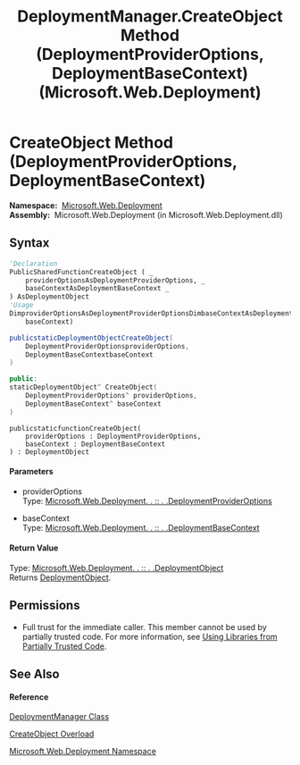 ﻿---
title: DeploymentManager.CreateObject Method (DeploymentProviderOptions, DeploymentBaseContext) (Microsoft.Web.Deployment)
TOCTitle: CreateObject Method (DeploymentProviderOptions, DeploymentBaseContext)
ms:assetid: M:Microsoft.Web.Deployment.DeploymentManager.CreateObject(Microsoft.Web.Deployment.DeploymentProviderOptions,Microsoft.Web.Deployment.DeploymentBaseContext)
ms:mtpsurl: https://msdn.microsoft.com/en-us/library/microsoft.web.deployment.deploymentmanager.createobject(v=VS.90)
ms:contentKeyID: 20208715
ms.date: 05/02/2012
mtps_version: v=VS.90
dev_langs:
- vb
- csharp
- c++
- jscript
api_location:
- Microsoft.Web.Deployment.dll
api_name:
- Microsoft.Web.Deployment.DeploymentManager.CreateObject
api_type:
- Managed
topic_type:
- apiref
- kbSyntax
product_family_name: VS
ROBOTS: INDEX,FOLLOW
---

# CreateObject Method (DeploymentProviderOptions, DeploymentBaseContext)

**Namespace:**  [Microsoft.Web.Deployment](microsoft-web-deployment-namespace.md)  
**Assembly:**  Microsoft.Web.Deployment (in Microsoft.Web.Deployment.dll)

## Syntax

``` vb
'Declaration
PublicSharedFunctionCreateObject ( _
    providerOptionsAsDeploymentProviderOptions, _
    baseContextAsDeploymentBaseContext _
) AsDeploymentObject
'Usage
DimproviderOptionsAsDeploymentProviderOptionsDimbaseContextAsDeploymentBaseContextDimreturnValueAsDeploymentObjectreturnValue = DeploymentManager.CreateObject(providerOptions, _
    baseContext)
```

``` csharp
publicstaticDeploymentObjectCreateObject(
    DeploymentProviderOptionsproviderOptions,
    DeploymentBaseContextbaseContext
)
```

``` c++
public:
staticDeploymentObject^ CreateObject(
    DeploymentProviderOptions^ providerOptions, 
    DeploymentBaseContext^ baseContext
)
```

``` jscript
publicstaticfunctionCreateObject(
    providerOptions : DeploymentProviderOptions, 
    baseContext : DeploymentBaseContext
) : DeploymentObject
```

#### Parameters

  - providerOptions  
    Type: [Microsoft.Web.Deployment. . :: . .DeploymentProviderOptions](deploymentprovideroptions-class-microsoft-web-deployment.md)  

<!-- end list -->

  - baseContext  
    Type: [Microsoft.Web.Deployment. . :: . .DeploymentBaseContext](deploymentbasecontext-class-microsoft-web-deployment.md)  

#### Return Value

Type: [Microsoft.Web.Deployment. . :: . .DeploymentObject](deploymentobject-class-microsoft-web-deployment.md)  
Returns [DeploymentObject](deploymentobject-class-microsoft-web-deployment.md).  

## Permissions

  - Full trust for the immediate caller. This member cannot be used by partially trusted code. For more information, see [Using Libraries from Partially Trusted Code](https://msdn.microsoft.com/en-us/library/8skskf63\(v=vs.90\)).

## See Also

#### Reference

[DeploymentManager Class](deploymentmanager-class-microsoft-web-deployment.md)

[CreateObject Overload](deploymentmanager-createobject-method-microsoft-web-deployment.md)

[Microsoft.Web.Deployment Namespace](microsoft-web-deployment-namespace.md)

